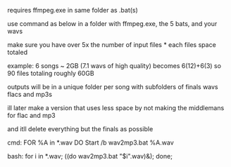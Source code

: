 requires ffmpeg.exe in same folder as .bat(s)

use command as below in a folder with ffmpeg.exe, the 5 bats, and your wavs

make sure you have over 5x the number of input files * each files space totaled

example: 6 songs ~ 2GB (7.1 wavs of high quality) becomes 6(12)+6(3) so 90 files totaling roughly 60GB

outputs will be in a unique folder per song with subfolders of finals wavs flacs and mp3s

ill later make a version that uses less space by not making the middlemans for flac and mp3

and itll delete everything but the finals as possible


cmd:
FOR %A in *.wav DO Start /b wav2mp3.bat %A.wav 


bash:
for i in *.wav; ((do wav2mp3.bat "$i".wav)&); done;
